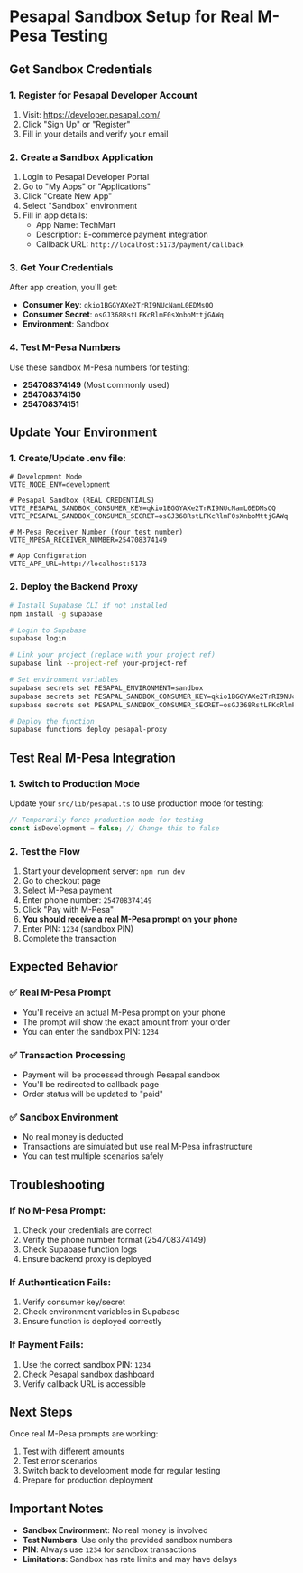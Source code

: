 # Pesapal Sandbox Setup for Real M-Pesa Testing

## Get Sandbox Credentials

### 1. Register for Pesapal Developer Account
1. Visit: https://developer.pesapal.com/
2. Click "Sign Up" or "Register"
3. Fill in your details and verify your email

### 2. Create a Sandbox Application
1. Login to Pesapal Developer Portal
2. Go to "My Apps" or "Applications"
3. Click "Create New App"
4. Select "Sandbox" environment
5. Fill in app details:
   - App Name: TechMart
   - Description: E-commerce payment integration
   - Callback URL: `http://localhost:5173/payment/callback`

### 3. Get Your Credentials
After app creation, you'll get:
- **Consumer Key**: `qkio1BGGYAXe2TrRI9NUcNamL0EDMsOQ`
- **Consumer Secret**: `osGJ368RstLFKcRlmF0sXnboMttjGAWq`
- **Environment**: Sandbox

### 4. Test M-Pesa Numbers
Use these sandbox M-Pesa numbers for testing:
- **254708374149** (Most commonly used)
- **254708374150**
- **254708374151**

## Update Your Environment

### 1. Create/Update .env file:
```env
# Development Mode
VITE_NODE_ENV=development

# Pesapal Sandbox (REAL CREDENTIALS)
VITE_PESAPAL_SANDBOX_CONSUMER_KEY=qkio1BGGYAXe2TrRI9NUcNamL0EDMsOQ
VITE_PESAPAL_SANDBOX_CONSUMER_SECRET=osGJ368RstLFKcRlmF0sXnboMttjGAWq

# M-Pesa Receiver Number (Your test number)
VITE_MPESA_RECEIVER_NUMBER=254708374149

# App Configuration
VITE_APP_URL=http://localhost:5173
```

### 2. Deploy the Backend Proxy
```bash
# Install Supabase CLI if not installed
npm install -g supabase

# Login to Supabase
supabase login

# Link your project (replace with your project ref)
supabase link --project-ref your-project-ref

# Set environment variables
supabase secrets set PESAPAL_ENVIRONMENT=sandbox
supabase secrets set PESAPAL_SANDBOX_CONSUMER_KEY=qkio1BGGYAXe2TrRI9NUcNamL0EDMsOQ
supabase secrets set PESAPAL_SANDBOX_CONSUMER_SECRET=osGJ368RstLFKcRlmF0sXnboMttjGAWq

# Deploy the function
supabase functions deploy pesapal-proxy
```

## Test Real M-Pesa Integration

### 1. Switch to Production Mode
Update your `src/lib/pesapal.ts` to use production mode for testing:

```typescript
// Temporarily force production mode for testing
const isDevelopment = false; // Change this to false
```

### 2. Test the Flow
1. Start your development server: `npm run dev`
2. Go to checkout page
3. Select M-Pesa payment
4. Enter phone number: `254708374149`
5. Click "Pay with M-Pesa"
6. **You should receive a real M-Pesa prompt on your phone**
7. Enter PIN: `1234` (sandbox PIN)
8. Complete the transaction

## Expected Behavior

### ✅ Real M-Pesa Prompt
- You'll receive an actual M-Pesa prompt on your phone
- The prompt will show the exact amount from your order
- You can enter the sandbox PIN: `1234`

### ✅ Transaction Processing
- Payment will be processed through Pesapal sandbox
- You'll be redirected to callback page
- Order status will be updated to "paid"

### ✅ Sandbox Environment
- No real money is deducted
- Transactions are simulated but use real M-Pesa infrastructure
- You can test multiple scenarios safely

## Troubleshooting

### If No M-Pesa Prompt:
1. Check your credentials are correct
2. Verify the phone number format (254708374149)
3. Check Supabase function logs
4. Ensure backend proxy is deployed

### If Authentication Fails:
1. Verify consumer key/secret
2. Check environment variables in Supabase
3. Ensure function is deployed correctly

### If Payment Fails:
1. Use the correct sandbox PIN: `1234`
2. Check Pesapal sandbox dashboard
3. Verify callback URL is accessible

## Next Steps

Once real M-Pesa prompts are working:
1. Test with different amounts
2. Test error scenarios
3. Switch back to development mode for regular testing
4. Prepare for production deployment

## Important Notes

- **Sandbox Environment**: No real money is involved
- **Test Numbers**: Use only the provided sandbox numbers
- **PIN**: Always use `1234` for sandbox transactions
- **Limitations**: Sandbox has rate limits and may have delays 
